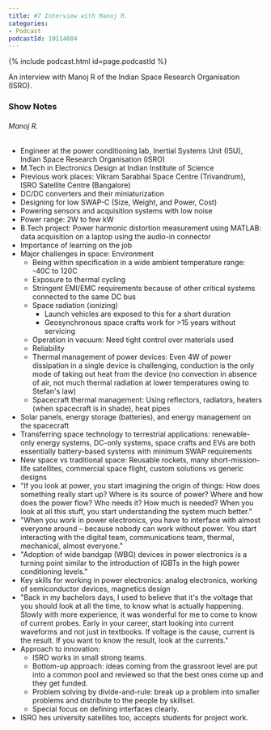 ```yaml
---
title: #7 Interview with Manoj R.
categories:
- Podcast
podcastId: 19114604
---
```


{% include podcast.html id=page.podcastId %}

An interview with Manoj R of the Indian Space Research Organisation (ISRO).

<!-- more -->
### Show Notes
###### Manoj R.
-   Engineer at the power conditioning lab, Inertial Systems Unit (ISU), Indian Space Research Organisation (ISRO)
-   M.Tech in Electronics Design at Indian Institute of Science
-   Previous work places: Vikram Sarabhai Space Centre (Trivandrum), ISRO Satellite Centre (Bangalore)
-   DC/DC converters and their miniaturization
-   Designing for low SWAP-C (Size, Weight, and Power, Cost)
-   Powering sensors and acquisition systems with low noise
-   Power range: 2W to few kW
-   B.Tech project: Power harmonic distortion measurement using MATLAB: data acquisition on a laptop using the audio-in connector
-   Importance of learning on the job
-   Major challenges in space: Environment
    -   Being within specification in a wide ambient temperature range: -40C to 120C
    -   Exposure to thermal cycling
    -   Stringent EMI/EMC requirements because of other critical systems connected to the same DC bus
    -   Space radiation (ionizing)
	    -   Launch vehicles are exposed to this for a short duration
	    -   Geosynchronous space crafts work for >15 years without servicing
    -   Operation in vacuum: Need tight control over materials used
    -   Reliability
    -   Thermal management of power devices: Even 4W of power dissipation in a single device is challenging, conduction is  the only mode of taking out heat from the device (no convection in absence of air, not much thermal radiation at lower temperatures owing to Stefan's law)
    -   Spacecraft thermal management: Using reflectors, radiators, heaters (when spacecraft is in shade), heat pipes 
-   Solar panels, energy storage (batteries), and energy management on
    the spacecraft
-   Transferring space technology to terrestrial applications:
    renewable-only energy systems, DC-only systems, space crafts and EVs
    are both essentially battery-based systems with minimum SWAP
    requirements
-   New space vs traditional space: Reusable rockets, many
    short-mission-life satellites, commercial space flight, custom
    solutions vs generic designs
-   "If you look at power, you start imagining the origin of things:
    How does something really start up? Where is its source of power?
    Where and how does the power flow? Who needs it? How much is needed?
    When you look at all this stuff, you start understanding the system
    much better."
-   "When you work in power electronics, you have to interface with
    almost everyone around – because nobody can work without power.
    You start interacting with the digital team, communications team,
    thermal, mechanical, almost everyone."
-   "Adoption of wide bandgap (WBG) devices in power electronics is a
    turning point similar to the introduction of IGBTs in the high power
    conditioning levels."
-   Key skills for working in power electronics: analog electronics,
    working of semiconductor devices, magnetics design
-   "Back in my bachelors days, I used to believe that it's the voltage that you should look at all the time, to know what is actually happening. Slowly with more experience, it was wonderful    for me to come to know of current probes. Early in your career,     start looking into current waveforms and not just in textbooks. If     voltage is the cause, current is the result. If you want to know the     result, look at the currents."
-   Approach to innovation:
    -   ISRO works in small strong teams.
    -   Bottom-up approach: ideas coming from the grassroot level are  put into a common pool and reviewed so that the best ones come  up and they get funded.
    -   Problem solving by divide-and-rule: break up a problem into smaller problems and distribute to the people by skillset. 
    -   Special focus on defining interfaces clearly.
-   ISRO 
hes university satellites too, accepts students for project work.

